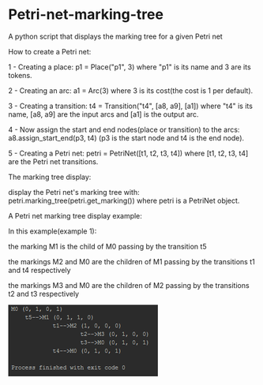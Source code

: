 # Petri-net-marking-tree
A python script that displays the marking tree for a given Petri net





How to create a Petri net:

1 - Creating a place: p1 = Place("p1", 3) where "p1" is its name and 3 are its tokens.	

2 - Creating an arc: a1 = Arc(3) where 3 is its cost(the cost is 1 per default).

3 - Creating a transition: t4 = Transition("t4", [a8, a9], [a1]) where "t4" is its name,
[a8, a9] are the input arcs and [a1] is the output arc.

4 - Now assign the start and end nodes(place or transition) to the arcs: 
a8.assign_start_end(p3, t4) (p3 is the start node and t4 is the end node).

5 - Creating a Petri net: petri = PetriNet([t1, t2, t3, t4]) 
where [t1, t2, t3, t4] are the Petri net transitions.
	
	
	
	
	
The marking tree display:

display the Petri net's marking tree with: petri.marking_tree(petri.get_marking()) 
where petri is a PetriNet object.



A Petri net marking tree display example:

In this example(example 1):

the marking M1 is the child of M0 passing by the transition t5

the markings M2 and M0 are the children of M1 passing by the transitions t1 and t4 respectively

the markings M3 and M0 are the children of M2 passing by the transitions t2 and t3 respectively

![alt text](https://raw.githubusercontent.com/Badredine-Kheddaoui/Petri-net-marking-tree/master/Petri%20net%20marking%20tree%20display%20example.PNG)
	
	
